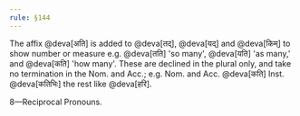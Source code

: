 ```yaml
---
rule: §144
---
```


The affix @deva[अति] is added to @deva[तद्], @deva[यद्] and @deva[किम्] to show number or measure e.g. @deva[तति] 'so many', @deva[यति] 'as many,' and @deva[कति] 'how many'. These are declined in the plural only, and take no termination in the Nom. and Acc.; e.g. Nom. and Acc. @deva[कति] Inst. @deva[कतिभिः] the rest like @deva[हरि].

8—Reciprocal Pronouns.